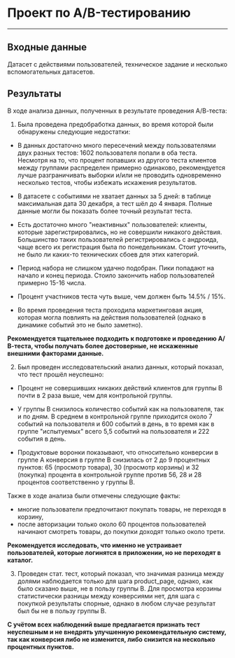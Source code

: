 # Проект по А/B-тестированию
---

## Входные данные

Датасет с действиями пользователей, техническое задание и несколько вспомогательных датасетов.


## Результаты

В ходе анализа данных, полученных в результате проведения А/В-теста:

1) Была проведена предобработка данных, во время которой были обнаружены следующие недостатки:

- В данных достаточно много пересечений между пользователями двух разных тестов: 1602 пользователя попали в оба теста. Несмотря на то, что процент попавших из другого теста клиентов между группами распределен примерно одинаково, рекомендуется лучше разграничивать выборки и/или не проводить одновременно несколько тестов, чтобы избежать искажения результатов.

- В датасете с событиями не хватает данных за 5 дней: в таблице максимальная дата 30 декабря, а тест шёл до 4 января. Полные данные могли бы показать более точный результат теста.

- Есть достаточно много "неактивных" пользователей: клиенты, которые зарегистрировались, но не совершили никакого действия. Большинство таких пользователей регистрировались с андроида, чаще всего их регистрация была по понедельникам. Стоит уточнить, не было ли каких-то технических сбоев для этих категорий.

- Период набора не слишком удачно подобран. Пики попадают на начало и конец периода. Стоило закончить набор пользователей примерно 15-16 числа.

- Процент участников теста чуть выше, чем должен быть 14.5% / 15%.

- Во время проведения теста проходила маркетинговая акция, которая могла повлиять на действия пользователей (однако в динамике событий это не было заметно).

**Рекомендуется тщательнее подходить к подготовке и проведению А/В-теста, чтобы получать более достоверные, не искаженные внешними факторами данные.**

2) Был проведен исследовательский анализ данных, который показал, что тест прошёл неуспешно:

- Процент не совершивших никаких действий клиентов для группы В почти в 2 раза выше, чем для контрольной группы. 

- У группы В снизилось количество событий как на пользователя, так и по дням. В среднем в контрольной группе приходится около 7 событий на пользователя и 600 событий в день, в то время как в группе "испытуемых" всего 5,5 событий на пользователя и 222 события в день.

- Продуктовые воронки показывают, что относительно конверсии в группе А конверсия в группе В снизилась от 2 до 9 процентных пунктов: 65 (просмотр товара), 30 (просмотр корзины) и 32 (покупка) процента в контрольной группе против 56, 28 и 28 процентов соответственно у группы В.

Также в ходе анализа были отмечены следующие факты:

- многие пользователи предпочитают покупать товары, не переходя в корзину,
- после авторизации только около 60 процентов пользователей начинают смотреть товары, до покупки доходят только около трети.

**Рекомендуется исследовать, что именно не устраивает пользователей, которые логинятся в приложении, но не переходят в каталог.**

3) Проведен стат. тест, который показал, что значимая разница между долями наблюдается только для шага product_page, однако, как было сказано выше, не в пользу группы В. Для просмотра корзины статистически разницы между конверсиями нет, для шага с покупкой результаты спорные, однако в любом случае результат был бы не в пользу группы В.

**С учётом всех наблюдений выше предлагается признать тест неуспешным и не внедрять улучшенную рекомендательную систему, так как конверсия либо не изменится, либо снизится на несколько процентных пунктов.**